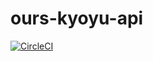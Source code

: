 # ours-kyoyu-api
[![CircleCI](https://circleci.com/gh/northfox/ours-kyoyu-api/tree/master.svg?style=svg)](https://circleci.com/gh/northfox/ours-kyoyu-api/tree/master)
